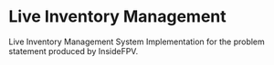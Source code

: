 # Live Inventory Management
Live Inventory Management System Implementation for the problem statement produced by InsideFPV.
